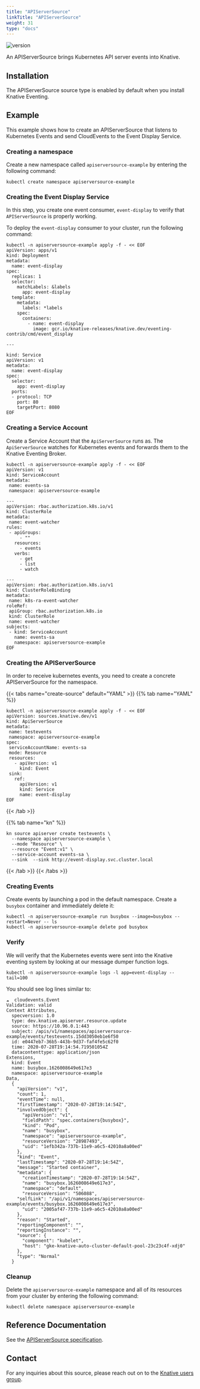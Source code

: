 ```yaml
---
title: "APIServerSource"
linkTitle: "APIServerSource"
weight: 31
type: "docs"
---
```


![version](https://img.shields.io/badge/API_Version-v1beta1-red?style=flat-square)

An APIServerSource brings Kubernetes API server events into Knative.

## Installation

The APIServerSource source type is enabled by default when you install Knative Eventing.

## Example

This example shows how to create an APIServerSource that listens to Kubernetes Events and
send CloudEvents to the Event Display Service.

### Creating a namespace

Create a new namespace called `apiserversource-example` by entering the following
command:

```shell
kubectl create namespace apiserversource-example
```

### Creating the Event Display Service

In this step, you create one event consumer, `event-display` to verify that
`APIServerSource` is properly working.

To deploy the `event-display` consumer to your cluster, run the following
command:

```shell
kubectl -n apiserversource-example apply -f - << EOF
apiVersion: apps/v1
kind: Deployment
metadata:
  name: event-display
spec:
  replicas: 1
  selector:
    matchLabels: &labels
      app: event-display
  template:
    metadata:
      labels: *labels
    spec:
      containers:
        - name: event-display
          image: gcr.io/knative-releases/knative.dev/eventing-contrib/cmd/event_display

---

kind: Service
apiVersion: v1
metadata:
  name: event-display
spec:
  selector:
    app: event-display
  ports:
  - protocol: TCP
    port: 80
    targetPort: 8080
EOF
```

### Creating a Service Account

Create a Service Account that the `ApiServerSource` runs as. The
`ApiServerSource` watches for Kubernetes events and forwards them to the
Knative Eventing Broker.

```shell
kubectl -n apiserversource-example apply -f - << EOF
apiVersion: v1
kind: ServiceAccount
metadata:
 name: events-sa
 namespace: apiserversource-example

---
apiVersion: rbac.authorization.k8s.io/v1
kind: ClusterRole
metadata:
 name: event-watcher
rules:
 - apiGroups:
     - ""
   resources:
     - events
   verbs:
     - get
     - list
     - watch

---
apiVersion: rbac.authorization.k8s.io/v1
kind: ClusterRoleBinding
metadata:
 name: k8s-ra-event-watcher
roleRef:
 apiGroup: rbac.authorization.k8s.io
 kind: ClusterRole
 name: event-watcher
subjects:
 - kind: ServiceAccount
   name: events-sa
   namespace: apiserversource-example
EOF
```

### Creating the APIServerSource

In order to receive kubernetes events, you need to create a concrete APIServerSource for the namespace.

{{< tabs name="create-source" default="YAML" >}}
{{% tab name="YAML" %}}
```shell
kubectl -n apiserversource-example apply -f - << EOF
apiVersion: sources.knative.dev/v1
kind: ApiServerSource
metadata:
 name: testevents
 namespace: apiserversource-example
spec:
 serviceAccountName: events-sa
 mode: Resource
 resources:
   - apiVersion: v1
     kind: Event
 sink:
   ref:
     apiVersion: v1
     kind: Service
     name: event-display
EOF
```

{{< /tab >}}

{{% tab name="kn" %}}

```shell
kn source apiserver create testevents \
  --namespace apiserversource-example \
  --mode "Resource" \
  --resource "Event:v1" \
  --service-account events-sa \
  --sink  --sink http://event-display.svc.cluster.local
```

{{< /tab >}}
{{< /tabs >}}

### Creating Events

Create events by launching a pod in the default namespace. Create a `busybox`
container and immediately delete it:

```shell
kubectl -n apiserversource-example run busybox --image=busybox --restart=Never -- ls
kubectl -n apiserversource-example delete pod busybox
```

### Verify

We will verify that the Kubernetes events were sent into the Knative eventing
system by looking at our message dumper function logs.

```shell
kubectl -n apiserversource-example logs -l app=event-display --tail=100
```

You should see log lines similar to:

```
☁️  cloudevents.Event
Validation: valid
Context Attributes,
  specversion: 1.0
  type: dev.knative.apiserver.resource.update
  source: https://10.96.0.1:443
  subject: /apis/v1/namespaces/apiserversource-example/events/testevents.15dd3050eb1e6f50
  id: e0447eb7-36b5-443b-9d37-faf4fe5c62f0
  time: 2020-07-28T19:14:54.719501054Z
  datacontenttype: application/json
Extensions,
  kind: Event
  name: busybox.1626008649e617e3
  namespace: apiserversource-example
Data,
  {
    "apiVersion": "v1",
    "count": 1,
    "eventTime": null,
    "firstTimestamp": "2020-07-28T19:14:54Z",
    "involvedObject": {
      "apiVersion": "v1",
      "fieldPath": "spec.containers{busybox}",
      "kind": "Pod",
      "name": "busybox",
      "namespace": "apiserversource-example",
      "resourceVersion": "28987493",
      "uid": "1efb342a-737b-11e9-a6c5-42010a8a00ed"
    },
    "kind": "Event",
    "lastTimestamp": "2020-07-28T19:14:54Z",
    "message": "Started container",
    "metadata": {
      "creationTimestamp": "2020-07-28T19:14:54Z",
      "name": "busybox.1626008649e617e3",
      "namespace": "default",
      "resourceVersion": "506088",
    "selfLink": "/api/v1/namespaces/apiserversource-example/events/busybox.1626008649e617e3",
      "uid": "2005af47-737b-11e9-a6c5-42010a8a00ed"
    },
    "reason": "Started",
    "reportingComponent": "",
    "reportingInstance": "",
    "source": {
      "component": "kubelet",
      "host": "gke-knative-auto-cluster-default-pool-23c23c4f-xdj0"
    },
    "type": "Normal"
  }
```

### Cleanup

Delete the `apiserversource-example` namespace and all of its resources from your
cluster by entering the following command:

```shell
kubectl delete namespace apiserversource-example
```

## Reference Documentation

See the [APIServerSource specification](../../reference/eventing/#sources.knative.dev/v1beta1.APIServerSource).

## Contact

For any inquiries about this source, please reach out on to the
[Knative users group](https://groups.google.com/forum/#!forum/knative-users).

